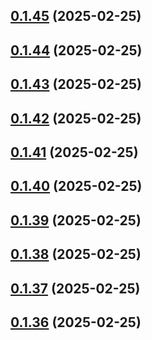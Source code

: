 ## [0.1.45](https://github.com/binary-braids/terraform-oracle/compare/v0.1.44...v0.1.45) (2025-02-25)



## [0.1.44](https://github.com/binary-braids/terraform-oracle/compare/v0.1.43...v0.1.44) (2025-02-25)



## [0.1.43](https://github.com/binary-braids/terraform-oracle/compare/v0.1.42...v0.1.43) (2025-02-25)



## [0.1.42](https://github.com/binary-braids/terraform-oracle/compare/v0.1.41...v0.1.42) (2025-02-25)



## [0.1.41](https://github.com/binary-braids/terraform-oracle/compare/v0.1.40...v0.1.41) (2025-02-25)



## [0.1.40](https://github.com/binary-braids/terraform-oracle/compare/v0.1.39...v0.1.40) (2025-02-25)



## [0.1.39](https://github.com/binary-braids/terraform-oracle/compare/v0.1.38...v0.1.39) (2025-02-25)



## [0.1.38](https://github.com/binary-braids/terraform-oracle/compare/v0.1.37...v0.1.38) (2025-02-25)



## [0.1.37](https://github.com/binary-braids/terraform-oracle/compare/v0.1.36...v0.1.37) (2025-02-25)



## [0.1.36](https://github.com/binary-braids/terraform-oracle/compare/v0.1.35...v0.1.36) (2025-02-25)



